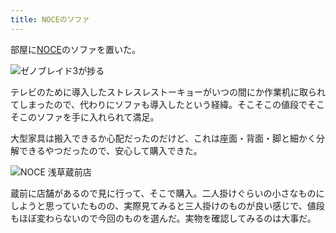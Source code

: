 ```yaml
---
title: NOCEのソファ
---
```

部屋に[NOCE](https://www.noce.co.jp/)のソファを置いた。

![](https://lh3.googleusercontent.com/8fLwX2YxwZkpGz7hsxd09sqxouiP8ysCPif0Gxjcfh70uQ-5P03hqnihp_1HZPjGRwHwkdKlPREhFfzyW37nZBqLQjps2ORSH5Ro3bg84syQbgqX88M-icssXVH02JT_e6yj-bi6ph8vq972QkBj_atEtoelqxBahDZ3bfVZvACN5CrVwPkVmEVAOw "ゼノブレイド3が捗る")

テレビのために導入したストレスレストーキョーがいつの間にか作業机に取られてしまったので、代わりにソファも導入したという経緯。そこそこの値段でそこそこのソファを手に入れられて満足。

大型家具は搬入できるか心配だったのだけど、これは座面・背面・脚と細かく分解できるやつだったので、安心して購入できた。

![](https://lh4.googleusercontent.com/v6IEjqxqFUATfudjSI1KhOwk_-hjfgq2XBIqAvy6qiq4Obqq6lVnm7NkOjcJ4OIvG9TA5Mjtaq7vSDRimB1eJQx6i7jae2otbeBTeVWjWvdlUF8xM6tFKtace1xNTf1SEWQM8n5MEodAea_4bTzCpQ400JCtdKzcJKWWQbrZ9cUcdzB6YG7tH_Ob5A "NOCE 浅草蔵前店")

蔵前に店舗があるので見に行って、そこで購入。二人掛けぐらいの小さなものにしようと思っていたものの、実際見てみると三人掛けのものが良い感じで、値段もほぼ変わらないので今回のものを選んだ。実物を確認してみるのは大事だ。
